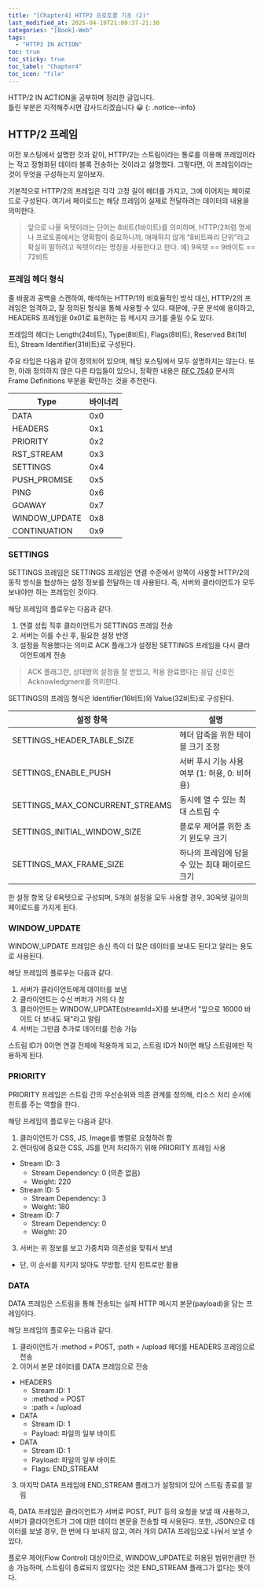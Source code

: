 ```yaml
---
title: "[Chapter4] HTTP2 프로토콜 기초 (2)"
last_modified_at: 2025-04-19T21:00:37-21:30
categories: "[Book]-Web"
tags:
  - "HTTP2 IN ACTION"
toc: true
toc_sticky: true
toc_label: "Chapter4"
toc_icon: "file"
---
```


HTTP/2 IN ACTION을 공부하며 정리한 글입니다.<br>
틀린 부분은 지적해주시면 감사드리겠습니다 😀
{: .notice--info}

## HTTP/2 프레임

이전 포스팅에서 설명한 것과 같이, HTTP/2는 스트림이라는 통로를 이용해 프레임이라는 작고 정형화된 데이터 블록 전송하는 것이라고 설명했다. 그렇다면, 이 프레임이라는 것이 무엇을 구성하는지 알아보자.

기본적으로 HTTP/2의 프레임은 각각 고정 길이 헤더를 가지고, 그에 이어지는 페이로드로 구성된다. 여기서 페이로드는 해당 프레임이 실제로 전달하려는 데이터의 내용을 의미한다.

> 앞으로 나올 옥텟이라는 단어는 8비트(1바이트)를 의미하며, HTTP/2처럼 명세나 프로토콜에서는 명확함이 중요하니까, 애매하지 않게 “8비트짜리 단위”라고 확실히 말하려고 옥텟이라는 명칭을 사용한다고 한다. 예) 9옥텟 == 9바이트 == 72비트

### 프레임 헤더 형식

줄 바꿈과 공백을 스캔하여, 해석하는 HTTP/1의 비효율적인 방식 대신, HTTP/2의 프레임은 엄격하고, 잘 정의된 형식을 통해 사용할 수 있다. 때문에, 구문 분석에 용이하고, HEADERS 프레임을 0x01로 표현하는 등 메시지 크기를 줄일 수도 있다.

프레임의 헤더는 Length(24비트), Type(8비트), Flags(8비트), Reserved Bit(1비트), Stream Identifier(31비트)로 구성된다.

주요 타입은 다음과 같이 정의되어 있으며, 해당 포스팅에서 모두 설명하지는 않는다. 또한, 아래 정의하지 않은 다른 타입들이 있으니, 정확한 내용은 [RFC 7540](https://datatracker.ietf.org/doc/html/rfc7540) 문서의 Frame Definitions 부분을 확인하는 것을 추천한다.

| Type          | 바이너리 |
| ------------- | ---- |
| DATA          | 0x0  |
| HEADERS       | 0x1  |
| PRIORITY      | 0x2  |
| RST_STREAM    | 0x3  |
| SETTINGS      | 0x4  |
| PUSH_PROMISE  | 0x5  |
| PING          | 0x6  |
| GOAWAY        | 0x7  |
| WINDOW_UPDATE | 0x8  |
| CONTINUATION  | 0x9  |

### SETTINGS

SETTINGS 프레임은 SETTINGS 프레임은 연결 수준에서 양쪽이 사용할 HTTP/2의 동작 방식을 협상하는 설정 정보를 전달하는 데 사용된다. 즉, 서버와 클라이언트가 모두 보내야만 하는 프레임인 것이다.

해당 프레임의 플로우는 다음과 같다.

1. 연결 성립 직후 클라이언트가 SETTINGS 프레임 전송
2. 서버는 이를 수신 후, 필요한 설정 반영
3. 설정을 적용했다는 의미로 ACK 플래그가 설정된 SETTINGS 프레임을 다시 클라이언트에게 전송

> ACK 플래그란, 상대방의 설정을 잘 받았고, 적용 완료했다는 응답 신호인 Acknowledgment를 의미한다.

SETTINGS의 프레임 형식은 Identifier(16비트)와 Value(32비트)로 구성된다.

| 설정 항목                           | 설명                             |
| ------------------------------- | ------------------------------ |
| SETTINGS_HEADER_TABLE_SIZE      | 헤더 압축을 위한 테이블 크기 조정            |
| SETTINGS_ENABLE_PUSH            | 서버 푸시 기능 사용 여부 (1: 허용, 0: 비허용) |
| SETTINGS_MAX_CONCURRENT_STREAMS | 동시에 열 수 있는 최대 스트림 수            |
| SETTINGS_INITIAL_WINDOW_SIZE    | 플로우 제어를 위한 초기 윈도우 크기           |
| SETTINGS_MAX_FRAME_SIZE         | 하나의 프레임에 담을 수 있는 최대 페이로드 크기    |

한 설정 항목 당 6옥텟으로 구성되며, 5개의 설정을 모두 사용할 경우, 30옥텟 길이의 페이로드를 가지게 된다.

### WINDOW_UPDATE

WINDOW_UPDATE 프레임은 송신 측이 더 많은 데이터를 보내도 된다고 알리는 용도로 사용된다.

해당 프레임의 플로우는 다음과 같다.

1. 서버가 클라이언트에게 데이터를 보냄
2. 클라이언트는 수신 버퍼가 거의 다 참
3. 클라이언트는 WINDOW_UPDATE(streamId=X)를 보내면서 "앞으로 16000 바이트 더 보내도 돼"라고 알림
4. 서버는 그만큼 추가로 데이터를 전송 가능

스트림 ID가 0이면 연결 전체에 적용하게 되고, 스트림 ID가 N이면 해당 스트림에만 적용하게 된다.

### PRIORITY

PRIORITY 프레임은 스트림 간의 우선순위와 의존 관계를 정의해, 리소스 처리 순서에 힌트를 주는 역할을 한다.

해당 프레임의 플로우는 다음과 같다.

1. 클라이언트가 CSS, JS, Image를 병렬로 요청하려 함
2. 렌더링에 중요한 CSS, JS를 먼저 처리하기 위해 PRIORITY 프레임 사용
  - Stream ID: 3
    - Stream Dependency: 0 (의존 없음)
    - Weight: 220
  - Stream ID: 5
    - Stream Dependency: 3
    - Weight: 180
  - Stream ID: 7
    - Stream Dependency: 0
    - Weight: 20
3. 서버는 위 정보를 보고 가중치와 의존성을 맞춰서 보냄
  - 단, 이 순서를 지키지 않아도 무방함. 단지 힌트로만 활용

### DATA

DATA 프레임은 스트림을 통해 전송되는 실제 HTTP 메시지 본문(payload)을 담는 프레임이다.

해당 프레임의 플로우는 다음과 같다.

1. 클라이언트가 :method = POST, :path = /upload 헤더를 HEADERS 프레임으로 전송
2. 이어서 본문 데이터를 DATA 프레임으로 전송
  - HEADERS
    - Stream ID: 1
    - :method = POST
    - :path = /upload
  - DATA
    - Stream ID: 1
    - Payload: 파일의 일부 바이트
  - DATA
    - Stream ID: 1
    - Payload: 파일의 일부 바이트
    - Flags: END_STREAM
3. 마지막 DATA 프레임에 END_STREAM 플래그가 설정되어 있어 스트림 종료를 알림

즉, DATA 프레임은 클라이언트가 서버로 POST, PUT 등의 요청을 보낼 때 사용하고, 서버가 클라이언트가 그에 대한 데이터 본문을 전송할 때 사용된다. 또한, JSON으로 데이터를 보낼 경우, 한 번에 다 보내지 않고, 여러 개의 DATA 프레임으로 나눠서 보낼 수 있다.

플로우 제어(Flow Control) 대상이므로, WINDOW_UPDATE로 허용된 범위만큼만 전송 가능하며, 스트림이 종료되지 않았다는 것은 END_STREAM 플래그가 없다는 뜻이다.
